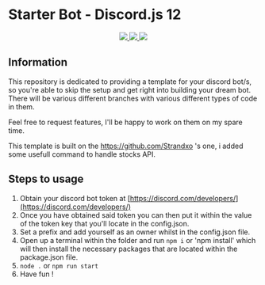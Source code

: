 # Starter Bot - Discord.js 12
 
<div align="center">
<a href="https://github.com/mkubdev/starter-discordjs-v12">
<img src="https://img.shields.io/github/languages/top/mkubdev/starter-discordjs-v12?style=for-the-badge">
</a>
<a href="https://github.com/mkubdev/starter-discordjs-v12/issues">
<img src="https://img.shields.io/github/issues/mkubdev/starter-discordjs-v12?style=for-the-badge">
</a>
<a href="https://github.com/MenuDocs/discord.js-template/pulls">
<img src="https://img.shields.io/github/issues-pr/mkubdev/starter-discordjs-v12?style=for-the-badge">
</a>
<br>
</div>

## Information

This repository is dedicated to providing a template for your discord bot/s, so you're able to skip the setup and get right into building your dream bot.
There will be various different branches with various different types of code in them.

Feel free to request features, I'll be happy to work on them on my spare time.

This template is built on the https://github.com/Strandxo 's one, i added some usefull command to handle stocks API.

## Steps to usage

1) Obtain your discord bot token at [https://discord.com/developers/](https://discord.com/developers/)
2) Once you have obtained said token you can then put it within the value of the token key that you'll locate in the config.json.
3) Set a prefix and add yourself as an owner whilst in the config.json file.
4) Open up a terminal within the folder and run `npm i` or 'npm install' which will then install the necessary packages that are located within the package.json file.
5) `node .` or `npm run start`
6) Have fun !
